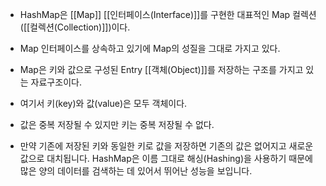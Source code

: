 - HashMap은 [[Map]] [[인터페이스(Interface)]]를 구현한 대표적인 Map 컬렉션([[컬렉션(Collection)]])이다.
- Map 인터페이스를 상속하고 있기에 Map의 성질을 그대로 가지고 있다.
- Map은 키와 값으로 구성된 Entry [[객체(Object)]]를 저장하는 구조를 가지고 있는 자료구조이다.

- 여기서 키(key)와 값(value)은 모두 객체이다. 
- 값은 중복 저장될 수 있지만 키는 중복 저장될 수 없다.
- 만약 기존에 저장된 키와 동일한 키로 값을 저장하면 기존의 값은 없어지고 새로운 값으로 대치됩니다. HashMap은 이름 그대로 해싱(Hashing)을 사용하기 때문에 많은 양의 데이터를 검색하는 데 있어서 뛰어난 성능을 보입니다.